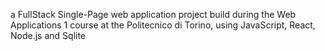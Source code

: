 a FullStack Single-Page web application project build during the Web Applications 1 course at the Politecnico di Torino, using JavaScript, React, Node.js and Sqlite
